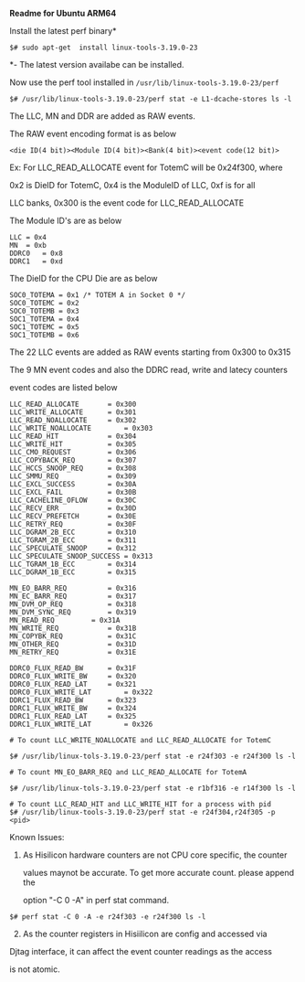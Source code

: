 **Readme for Ubuntu ARM64**

Install the latest perf binary*

`$# sudo apt-get  install linux-tools-3.19.0-23`

*- The latest version availabe can be installed.

Now use the perf tool installed in `/usr/lib/linux-tools-3.19.0-23/perf`

`$# /usr/lib/linux-tools-3.19.0-23/perf stat -e L1-dcache-stores ls -l`

The LLC, MN and DDR are added as RAW events.

The RAW event encoding format is as below

`<die ID(4 bit)><Module ID(4 bit)><Bank(4 bit)><event code(12 bit)>`

Ex: For LLC_READ_ALLOCATE event for TotemC will be 0x24f300, where

0x2 is DieID for TotemC, 0x4 is the ModuleID of LLC, 0xf is for all

LLC banks, 0x300 is the event code for LLC_READ_ALLOCATE

The Module ID's are as below
 ```
LLC	= 0x4
MN	= 0xb
DDRC0	= 0x8
DDRC1	= 0xd
```

The DieID for the CPU Die are as below

```
SOC0_TOTEMA = 0x1 /* TOTEM A in Socket 0 */
SOC0_TOTEMC = 0x2
SOC0_TOTEMB = 0x3
SOC1_TOTEMA = 0x4
SOC1_TOTEMC = 0x5
SOC1_TOTEMB = 0x6
```

The 22 LLC events are added as RAW events starting from 0x300 to 0x315

The 9 MN event codes and also the DDRC read, write and latecy counters 

event codes are listed below

```
LLC_READ_ALLOCATE 		= 0x300
LLC_WRITE_ALLOCATE 		= 0x301
LLC_READ_NOALLOCATE		= 0x302
LLC_WRITE_NOALLOCATE		= 0x303
LLC_READ_HIT			= 0x304
LLC_WRITE_HIT			= 0x305
LLC_CMO_REQUEST			= 0x306
LLC_COPYBACK_REQ		= 0x307
LLC_HCCS_SNOOP_REQ		= 0x308
LLC_SMMU_REQ			= 0x309
LLC_EXCL_SUCCESS		= 0x30A
LLC_EXCL_FAIL			= 0x30B
LLC_CACHELINE_OFLOW		= 0x30C
LLC_RECV_ERR			= 0x30D
LLC_RECV_PREFETCH		= 0x30E
LLC_RETRY_REQ			= 0x30F
LLC_DGRAM_2B_ECC		= 0x310
LLC_TGRAM_2B_ECC		= 0x311
LLC_SPECULATE_SNOOP		= 0x312
LLC_SPECULATE_SNOOP_SUCCESS	= 0x313
LLC_TGRAM_1B_ECC		= 0x314
LLC_DGRAM_1B_ECC		= 0x315

MN_EO_BARR_REQ			= 0x316
MN_EC_BARR_REQ			= 0x317
MN_DVM_OP_REQ			= 0x318
MN_DVM_SYNC_REQ			= 0x319
MN_READ_REQ			= 0x31A
MN_WRITE_REQ			= 0x31B
MN_COPYBK_REQ			= 0x31C
MN_OTHER_REQ			= 0x31D
MN_RETRY_REQ			= 0x31E

DDRC0_FLUX_READ_BW		= 0x31F
DDRC0_FLUX_WRITE_BW		= 0x320
DDRC0_FLUX_READ_LAT		= 0x321
DDRC0_FLUX_WRITE_LAT		= 0x322
DDRC1_FLUX_READ_BW		= 0x323
DDRC1_FLUX_WRITE_BW		= 0x324
DDRC1_FLUX_READ_LAT		= 0x325
DDRC1_FLUX_WRITE_LAT		= 0x326
```
```shell
# To count LLC_WRITE_NOALLOCATE and LLC_READ_ALLOCATE for TotemC

$# /usr/lib/linux-tols-3.19.0-23/perf stat -e r24f303 -e r24f300 ls -l
```

```shell
# To count MN_EO_BARR_REQ and LLC_READ_ALLOCATE for TotemA

$# /usr/lib/linux-tols-3.19.0-23/perf stat -e r1bf316 -e r14f300 ls -l
```
```
# To count LLC_READ_HIT and LLC_WRITE_HIT for a process with pid
$# /usr/lib/linux-tools-3.19.0-23/perf stat -e r24f304,r24f305 -p <pid>
```

Known Issues:

1. As Hisilicon hardware counters are not CPU core specific, the counter

   values maynot be accurate. To get more accurate count. please append the

   option "-C 0 -A" in perf stat command.
 
  `$# perf stat -C 0 -A -e r24f303 -e r24f300 ls -l`

2. As the counter registers in Hisiilicon are config and accessed via

  Djtag interface, it can affect the event counter readings as the access

  is not atomic.
